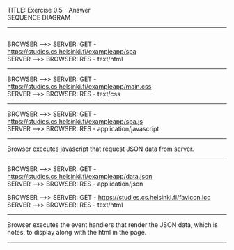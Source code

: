 TITLE: Exercise 0.5 - Answer <br>
SEQUENCE DIAGRAM

---

## <!-- user open page -->

BROWSER -->> SERVER: GET - https://studies.cs.helsinki.fi/exampleapp/spa <br>
SERVER -->> BROWSER: RES - text/html <br>

---

BROWSER -->> SERVER: GET - https://studies.cs.helsinki.fi/exampleapp/main.css <br>
SERVER -->> BROWSER: RES - text/css <br>

---

BROWSER -->> SERVER: GET - https://studies.cs.helsinki.fi/exampleapp/spa.js <br>
SERVER -->> BROWSER: RES - application/javascript <br>

---

Browser executes javascript that request JSON data from server.

---

BROWSER -->> SERVER: GET - https://studies.cs.helsinki.fi/exampleapp/data.json <br>
SERVER -->> BROWSER: RES - application/json <br>

BROWSER -->> SERVER: GET - https://studies.cs.helsinki.fi/favicon.ico <br>
SERVER -->> BROWSER: RES - text/html <br>

---

Browser executes the event handlers that render the JSON data, which is notes, to display along with the html in the page.

---
